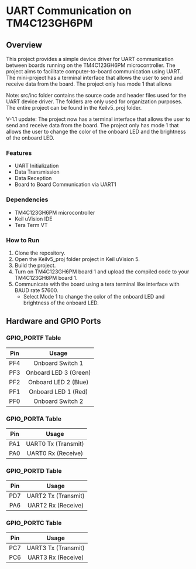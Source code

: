 
# UART Communication on TM4C123GH6PM

## Overview

This project provides a simple device driver for UART communication between boards running on the TM4C123GH6PM microcontroller. The project aims to facilitate computer-to-board communication using UART. The mini-project has a terminal interface that allows the user to send and receive data from the board. The project only has mode 1 that allows

Note: src/inc folder contains the source code and header files used for the UART device driver. The folders are only used for organization purposes. The entire project can be found in the Keilv5_proj folder.

V-1.1 update: The project now has a terminal interface that allows the user to send and receive data from the board. The project only has mode 1 that allows the user to change the color of the onboard LED and the brightness of the onboard LED.

### Features

- UART Initialization
- Data Transmission
- Data Reception
- Board to Board Communication via UART1

### Dependencies

- TM4C123GH6PM microcontroller
- Keil uVision IDE
- Tera Term VT

### How to Run

1. Clone the repository.
2. Open the Keilv5_proj folder project in Keil uVision 5.
3. Build the project.
4. Turn on TM4C123GH6PM board 1 and upload the compiled code to your TM4C123GH6PM board 1.
5. Communicate with the board using a tera terminal like interface with BAUD rate 57600.
    - Select Mode 1 to change the color of the onboard LED and brightness of the onboard LED.

## Hardware and GPIO Ports

### GPIO_PORTF Table

| Pin  | Usage                     |
|:----:|:-------------------------:|
| PF4  | Onboard Switch 1          |
| PF3  | Onboard LED 3 (Green)     |
| PF2  | Onboard LED 2 (Blue)      |
| PF1  | Onboard LED 1 (Red)       |
| PF0  | Onboard Switch 2          |

### GPIO_PORTA Table

| Pin  | Usage                     |
|:----:|:-------------------------:|
| PA1  | UART0 Tx (Transmit)       |
| PA0  | UART0 Rx (Receive)        |

### GPIO_PORTD Table

| Pin  | Usage                     |
|:----:|:-------------------------:|
| PD7  | UART2 Tx (Transmit)       |
| PA6  | UART2 Rx (Receive)        |

### GPIO_PORTC Table

| Pin  | Usage                     |
|:----:|:-------------------------:|
| PC7  | UART3 Tx (Transmit)       |
| PC6  | UART3 Rx (Receive)        |
